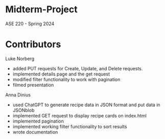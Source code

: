 # Midterm-Project
ASE 220 - Spring 2024

# Contributors

Luke Norberg
* added PUT requests for Create, Update, and Delete requests.
* implemented details page and the get request
* modified filter functionality to work with pagination
* filmed presentation

Anna Dinius
* used ChatGPT to generate recipe data in JSON format and put data in JSONblob
* implemented GET request to display recipe cards on index.html
* implemented pagination
* implemented working filter functionality to sort results
* wrote documentation
